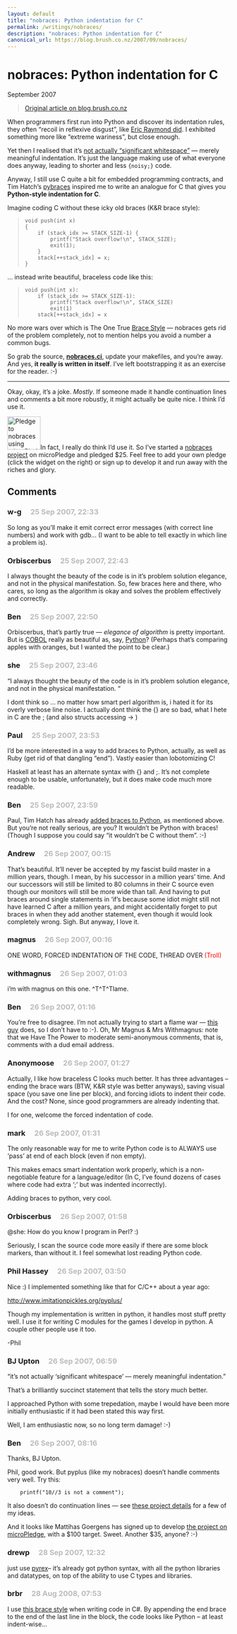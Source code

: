 ```yaml
---
layout: default
title: "nobraces: Python indentation for C"
permalink: /writings/nobraces/
description: "nobraces: Python indentation for C"
canonical_url: https://blog.brush.co.nz/2007/09/nobraces/
---
```

<h1>nobraces: Python indentation for C</h1>
<p class="subtitle">September 2007</p>

> [Original article on blog.brush.co.nz](https://blog.brush.co.nz/2007/09/nobraces/)


<p>When programmers first run into Python and discover its indentation rules, they often “recoil in reflexive disgust”, like <a href="http://www.linuxjournal.com/article/3882">Eric Raymond did</a>. I exhibited something more like “extreme wariness”, but close enough.</p>

<p>Yet then I realised that it’s <a href="http://www.secnetix.de/~olli/Python/block_indentation.hawk">not actually “significant whitespace”</a> — merely meaningful indentation. It’s just the language making use of what everyone does anyway, leading to shorter and less <code>{noisy;}</code> code.</p>

<p>Anyway, I still use C quite a bit for embedded programming contracts, and Tim Hatch’s <a href="http://timhatch.com/projects/pybraces/">pybraces</a> inspired me to write an analogue for C that gives you <b>Python-style indentation for C</b>.</p>

<p>Imagine coding C without these icky old braces (K&amp;R brace style):</p>

<blockquote><pre><code>void push(int x)
{
    if (stack_idx &gt;= STACK_SIZE-1) {
        printf("Stack overflow!\n", STACK_SIZE);
        exit(1);
    }
    stack[++stack_idx] = x;
}
</code></pre>
</blockquote>

<p>… instead write beautiful, braceless code like this:</p>

<blockquote><pre><code>void push(int x):
    if (stack_idx &gt;= STACK_SIZE-1):
        printf("Stack overflow!\n", STACK_SIZE)
        exit(1)
    stack[++stack_idx] = x
</code></pre>
</blockquote>

<p>No more wars over which is The One True <a href="http://en.wikipedia.org/wiki/Indent_style">Brace Style</a> — nobraces gets rid of the problem completely, not to mention helps you avoid a number a common bugs.</p>

<p>So grab the source, <a href="/wp-content/uploads/2017/10/2007_09_nobraces.ci_.txt"><b>nobraces.ci</b></a>, update your makefiles, and you’re away. And yes, <b>it really is written in itself</b>. I’ve left bootstrapping it as an exercise for the reader. :-)</p>

<hr/>

<p>Okay, okay, it’s a joke. <i>Mostly</i>. If someone made it handle continuation lines and comments a bit more robustly, it might actually be quite nice. I think I’d use it.</p>

<p><a href="http://micropledge.com/projects/nobraces?do=pledge" title="Pledge to nobraces using microPledge"><img style="width:auto" alt="Pledge to nobraces using microPledge" class="right" height="75" src="http://micropledge.com/projects/nobraces/widget-1-image.png" width="177"/></a>In fact, I really do think I’d use it. So I’ve started a <a href="http://micropledge.com/projects/nobraces">nobraces project</a> on microPledge and pledged $25. Feel free to add your own pledge (click the widget on the right) or sign up to develop it and run away with the riches and glory.</p>



<h2>Comments</h2>

<h3>w-g <span style="padding-left: 1em; color: #bbb;">25 Sep 2007, 22:33</span></h3>

<p>So long as you’ll make it emit correct error messages (with correct line numbers) and work with gdb… (I want to be able to tell exactly in which line a problem is).</p>

<h3>Orbiscerbus <span style="padding-left: 1em; color: #bbb;">25 Sep 2007, 22:43</span></h3>

<p>I always thought the beauty of the code is in it’s problem solution elegance, and not in the physical manifestation. So, few braces here and there, who cares, so long as the algorithm is okay and solves the problem effectively and correctly.</p>

<h3>Ben <span style="padding-left: 1em; color: #bbb;">25 Sep 2007, 22:50</span></h3>

<p>Orbiscerbus, that’s partly true — <em>elegance of algorithm</em> is pretty important. But is <a href="http://en.wikibooks.org/wiki/List_of_hello_world_programs#COBOL" rel="nofollow">COBOL</a> really as beautiful as, say, <a href="http://en.wikibooks.org/wiki/List_of_hello_world_programs#Python" rel="nofollow">Python</a>? (Perhaps that’s comparing apples with oranges, but I wanted the point to be clear.)</p>

<h3>she <span style="padding-left: 1em; color: #bbb;">25 Sep 2007, 23:46</span></h3>

<p>“I always thought the beauty of the code is in it’s problem solution elegance, and not in the physical manifestation. “</p>

<p>I dont think so … no matter how smart perl algorithm is, i hated it for its overly verbose line noise. I actually dont think the {} are so bad, what I hete in C are the ; (and also structs accessing -&gt; )</p>

<h3>Paul <span style="padding-left: 1em; color: #bbb;">25 Sep 2007, 23:53</span></h3>

<p>I’d be more interested in a way to add braces to Python, actually, as well as Ruby (get rid of that dangling “end”). Vastly easier than lobotomizing C!</p>

<p>Haskell at least has an alternate syntax with {} and ;. It’s not complete enough to be usable, unfortunately, but it does make code much more readable.</p>

<h3>Ben <span style="padding-left: 1em; color: #bbb;">25 Sep 2007, 23:59</span></h3>

<p>Paul, Tim Hatch has already <a href="http://timhatch.com/projects/pybraces/" rel="nofollow">added braces to Python</a>, as mentioned above. But you’re not really serious, are you? It wouldn’t be Python with braces! (Though I suppose you could say “it wouldn’t be C without them”. :-)</p>

<h3>Andrew <span style="padding-left: 1em; color: #bbb;">26 Sep 2007, 00:15</span></h3>

<p>That’s beautiful.  It’ll never be accepted by my fascist build master in a million years, though.  I mean, by his successor in a million years’ time.  And our successors will still be limited to 80 columns in their C source even though our monitors will still be more wide than tall.  And having to put braces around single statements in ‘if’s because some idiot might still not have learned C after a million years, and might accidentally forget to put braces in when they add another statement, even though it would look completely wrong.  Sigh. But anyway, I love it.</p>

<h3>magnus <span style="padding-left: 1em; color: #bbb;">26 Sep 2007, 00:16</span></h3>

<p>ONE WORD, FORCED INDENTATION OF THE CODE, THREAD OVER <span style="color: red;">(Troll)</span></p>

<h3>withmagnus <span style="padding-left: 1em; color: #bbb;">26 Sep 2007, 01:03</span></h3>

<p>i’m with magnus on this one.  ^T^T^Tlame.</p>

<h3>Ben <span style="padding-left: 1em; color: #bbb;">26 Sep 2007, 01:16</span></h3>

<p>You’re free to disagree. I’m not actually trying to start a flame war — <a href="http://weblog.hotales.org/cgi-bin/weblog/nb.cgi/view/python/2005/02/19/1" rel="nofollow">this guy</a> does, so I don’t have to :-). Oh, Mr Magnus &amp; Mrs Withmagnus: note that we Have The Power to moderate semi-anonymous comments, that is, comments with a dud email address.</p>

<h3>Anonymoose <span style="padding-left: 1em; color: #bbb;">26 Sep 2007, 01:27</span></h3>

<p>Actually, I like how braceless C looks much better. It has three advantages – ending the brace wars (BTW, K&amp;R style was better anyways), saving visual space (you save one line per block), and forcing idiots to indent their code. And the cost? None, since good programmers are already indenting that.</p>

<p>I for one, welcome the forced indentation of code.</p>

<h3>mark <span style="padding-left: 1em; color: #bbb;">26 Sep 2007, 01:31</span></h3>

<p>The only reasonable way for me to write Python code is to ALWAYS use ‘pass’ at end of each block (even if non empty).</p>

<p>This makes emacs smart indentation work properly, which is a non-negotiable feature for a language/editor (In C, I’ve found dozens of cases where code had extra ‘;’ but was indented incorrectly).</p>

<p>Adding braces to python, very cool.</p>

<h3>Orbiscerbus <span style="padding-left: 1em; color: #bbb;">26 Sep 2007, 01:58</span></h3>

<p>@she: How do you know I program in Perl? :)</p>

<p>Seriously, I scan the source code more easily if there are some block markers, than without it. I feel somewhat lost reading Python code.</p>

<h3>Phil Hassey <span style="padding-left: 1em; color: #bbb;">26 Sep 2007, 03:50</span></h3>

<p>Nice :)  I implemented something like that for C/C++ about a year ago:</p>

<p><a href="http://www.imitationpickles.org/pyplus/" rel="nofollow">http://www.imitationpickles.org/pyplus/</a></p>

<p>Though my implementation is written in python, it handles most stuff pretty well.  I use it for writing C modules for the games I develop in python.  A couple other people use it too.</p>

<p>-Phil</p>

<h3>BJ Upton <span style="padding-left: 1em; color: #bbb;">26 Sep 2007, 06:59</span></h3>

<p>“it’s not actually ‘significant whitespace’ — merely meaningful indentation.”</p>

<p>That’s a brilliantly succinct statement that tells the story much better.  </p>

<p>I approached Python with some trepedation, maybe I would have been more initially enthusiastic if it had been stated this way first.</p>

<p>Well, I am enthusiastic now, so no long term damage!  :-)</p>

<h3>Ben <span style="padding-left: 1em; color: #bbb;">26 Sep 2007, 08:16</span></h3>

<p>Thanks, BJ Upton.</p>

<p>Phil, good work. But pyplus (like my nobraces) doesn’t handle comments very well. Try this:</p>

<pre><code>    printf("10//3 is not a comment");
</code></pre>

<p>It also doesn’t do continuation lines — see <a href="http://micropledge.com/projects/nobraces" rel="nofollow">these project details</a> for a few of my ideas.</p>

<p>And it looks like Mattihas Goergens has signed up to develop <a href="http://micropledge.com/projects/nobraces" rel="nofollow">the project on microPledge</a>, with a $100 target. Sweet. Another $35, anyone? :-)</p>

<h3>drewp <span style="padding-left: 1em; color: #bbb;">28 Sep 2007, 12:32</span></h3>

<p>just use <a href="http://www.cosc.canterbury.ac.nz/greg.ewing/python/Pyrex/" rel="nofollow">pyrex</a>– it’s already got python syntax, with all the python libraries and datatypes, on top of the ability to use C types and libraries.</p>

<h3>brbr <span style="padding-left: 1em; color: #bbb;">28 Aug 2008, 07:53</span></h3>

<p>I use <a href="http://scriptdotnet.spaces.live.com/blog/cns!11EEDEFF1D9E8FB5!120.entry" rel="nofollow">this brace style</a> when writing code in C#. By appending the end brace to the end of the last line in the block, the code looks like Python – at least indent-wise…</p>

